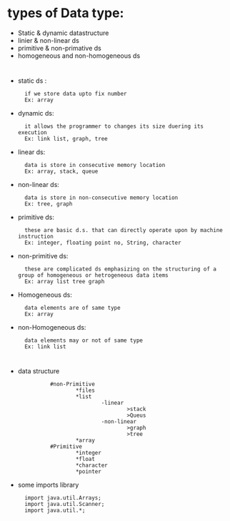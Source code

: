 # types of Data type:

* Static & dynamic datastructure
* linier & non-linear ds
* primitive & non-primative ds
* homogeneous and non-homogeneous ds

#

* static ds :

        if we store data upto fix number
        Ex: array

* dynamic ds:

        it allows the programmer to changes its size duering its execution
        Ex: link list, graph, tree

* linear ds: 

        data is store in consecutive memory location 
        Ex: array, stack, queue

* non-linear ds:

        data is store in non-consecutive memory location
        Ex: tree, graph

* primitive ds:

        these are basic d.s. that can directly operate upon by machine instruction
        Ex: integer, floating point no, String, character 

* non-primitive ds:

        these are complicated ds emphasizing on the structuring of a group of homogeneous or hetrogeneous data items
        Ex: array list tree graph 

* Homogeneous ds:

        data elements are of same type
        Ex: array

* non-Homogeneous ds:

        data elements may or not of same type
        Ex: link list


#
* data structure

                #non-Primitive
                        *files
                        *list
                                -linear
                                        >stack
                                        >Queus
                                -non-linear
                                        >graph
                                        >tree
                        *array
                #Primitive
                        *integer
                        *float
                        *character
                        *pointer





* some imports library

        import java.util.Arrays;
        import java.util.Scanner;
        import java.util.*;
